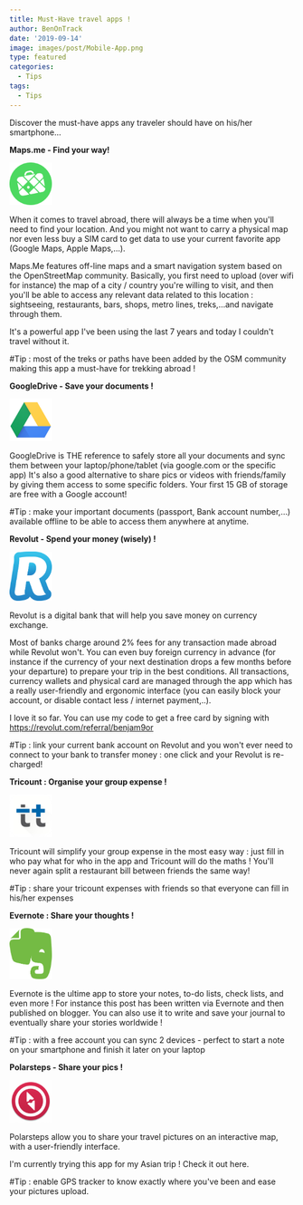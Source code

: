 ```yaml
---
title: Must-Have travel apps !
author: BenOnTrack
date: '2019-09-14'
image: images/post/Mobile-App.png
type: featured
categories:
  - Tips
tags:
  - Tips
---
```


Discover the must-have apps any traveler should have on his/her smartphone...

<b>Maps.me - Find your way!</b>

<img src="images/Mapsme_logo.png" alt="MapsMe" width="75px"/>


When it comes to travel abroad, there will always be a time when you'll need to find your location.
And you might not want to carry a physical map nor even less buy a SIM card to get data to use your current favorite app (Google Maps, Apple Maps,…).

Maps.Me features off-line maps and a smart navigation system based on the OpenStreetMap community.
Basically, you first need to upload (over wifi for instance) the map of a city / country you're willing to visit, and then you'll be able to access any relevant data related to this location : sightseeing, restaurants, bars, shops,  metro lines, treks,…and navigate through them.

It's a powerful app I've been using the last 7 years and today I couldn't travel without it.

#Tip : most of the treks or paths have been added by the OSM community making this app a must-have for trekking abroad !

<b>GoogleDrive - Save your documents !</b>

<img src="images/Google_Drive_logo.png" alt="GoogleDrive" width="75px"/>

GoogleDrive is THE reference to safely store all your documents and sync them between your laptop/phone/tablet (via google.com or the specific app)
It's also a good alternative to share pics or videos with friends/family by giving them access to some specific folders.
Your first 15 GB of storage are free with a Google account!

#Tip : make your important documents (passport, Bank account number,…) available offline to be able to access them anywhere at anytime.

<b> Revolut - Spend your money (wisely) ! </b>

<img src="images/Revolut_logo.png" alt="Revolut" width="75px"/>

Revolut is a digital bank that will help you save money on currency exchange. 

Most of banks charge around 2% fees for any transaction made abroad while Revolut won't. You can even buy foreign currency in advance (for instance if the currency of your next destination drops a few months before your departure) to prepare your trip in the best conditions. All transactions, currency wallets and physical card are managed through the app which has a really user-friendly and ergonomic interface (you can easily block your account, or disable contact less / internet payment,..). 

I love it so far.
You can use my code to get a free card by signing with https://revolut.com/referral/benjam9or

#Tip : link your current bank account on Revolut and you won't ever need to connect to your bank to transfer money : one click and your Revolut is re-charged!

<b>Tricount : Organise your group expense !</b>

<img src="images/Tricount_logo.png" alt="Tricount" width="75px"/>

Tricount will simplify your group expense in the most easy way : just fill in who pay what for who in the app and Tricount will do the maths ! You'll never again split a restaurant bill between friends the same way! 

#Tip : share your tricount expenses with friends so that everyone can fill in his/her expenses 

<b> Evernote : Share your thoughts ! </b>

<img src="images/Evernote_logo.png" alt="Evernote" width="75px"/>

Evernote is the ultime app to store your notes, to-do lists, check lists, and even more ! For instance this post has been written via Evernote and then published on blogger. You can also use it to write and save your journal to eventually share your stories worldwide !

#Tip : with a free account you can sync 2 devices - perfect to start a note on your smartphone and finish it later on your laptop 

<b> Polarsteps - Share your pics ! </b>

<img src="images/Polarsteps_logo.png" alt="Polarsteps" width="75px"/>

Polarsteps allow you to share your travel pictures on an interactive map, with a user-friendly interface.

I'm currently trying this app for my Asian trip ! Check it out here.

#Tip : enable GPS tracker to know exactly where you've been and ease your pictures upload.